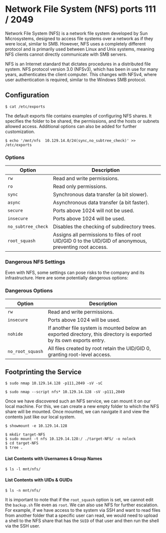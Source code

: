 # Network File System (NFS) ports 111 / 2049

Network File System (NFS) is a network file system developed by Sun Microsystems, designed to access file systems over a network as if they were local, similar to SMB. However, NFS uses a completely different protocol and is primarily used between Linux and Unix systems, meaning NFS clients cannot directly communicate with SMB servers.

NFS is an Internet standard that dictates procedures in a distributed file system. NFS protocol version 3.0 (NFSv3), which has been in use for many years, authenticates the client computer. This changes with NFSv4, where user authentication is required, similar to the Windows SMB protocol.

## Configuration
```shell-session
$ cat /etc/exports 
```

The default exports file contains examples of configuring NFS shares. It specifies the folder to be shared, the permissions, and the hosts or subnets allowed access. Additional options can also be added for further customization.

```shell-session
$ echo '/mnt/nfs  10.129.14.0/24(sync,no_subtree_check)' >> /etc/exports
```

### Options

| Option             | Description                                                                                             |
| ------------------ | ------------------------------------------------------------------------------------------------------- |
| `rw`               | Read and write permissions.                                                                             |
| `ro`               | Read only permissions.                                                                                  |
| `sync`             | Synchronous data transfer (a bit slower).                                                               |
| `async`            | Asynchronous data transfer (a bit faster).                                                              |
| `secure`           | Ports above 1024 will not be used.                                                                      |
| `insecure`         | Ports above 1024 will be used.                                                                          |
| `no_subtree_check` | Disables the checking of subdirectory trees.                                                            |
| `root_squash`      | Assigns all permissions to files of root UID/GID 0 to the UID/GID of anonymous, preventing root access. |
### Dangerous NFS Settings

Even with NFS, some settings can pose risks to the company and its infrastructure. Here are some potentially dangerous options:

### Dangerous Options

| Option            | Description                                                                                              |
|-------------------|----------------------------------------------------------------------------------------------------------|
| `rw`              | Read and write permissions.                                                                              |
| `insecure`        | Ports above 1024 will be used.                                                                           |
| `nohide`          | If another file system is mounted below an exported directory, this directory is exported by its own exports entry. |
| `no_root_squash`  | All files created by root retain the UID/GID 0, granting root-level access.                              |

## Footprinting the Service

```shell-session
$ sudo nmap 10.129.14.128 -p111,2049 -sV -sC
```

```shell-session
$ sudo nmap --script nfs* 10.129.14.128 -sV -p111,2049
```
Once we have discovered such an NFS service, we can mount it on our local machine. For this, we can create a new empty folder to which the NFS share will be mounted. Once mounted, we can navigate it and view the contents just like our local system.

```shell-session
$ showmount -e 10.129.14.128
```
```shell-session
$ mkdir target-NFS
$ sudo mount -t nfs 10.129.14.128:/ ./target-NFS/ -o nolock
$ cd target-NFS
$ tree .
```

#### List Contents with Usernames & Group Names
```shell-session
$ ls -l mnt/nfs/
```
#### List Contents with UIDs & GUIDs
```shell-session
$ ls -n mnt/nfs/
```
It is important to note that if the `root_squash` option is set, we cannot edit the `backup.sh` file even as `root`.
We can also use NFS for further escalation. For example, if we have access to the system via SSH and want to read files from another folder that a specific user can read, we would need to upload a shell to the NFS share that has the `SUID` of that user and then run the shell via the SSH user.

